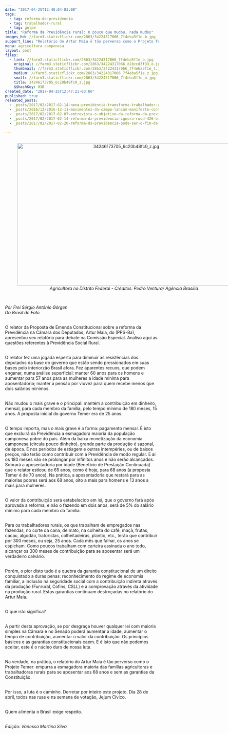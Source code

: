 ```yaml
---
date: "2017-04-25T12:40:04-03:00"
tags:
  - tag: reforma-da-previdencia
  - tag: trabalhador-rural
  - tag: golpe
title: "Reforma da Previdência rural: O pouco que mudou, nada mudou"
images_hd: //farm3.staticflickr.com/2863/34224317066_7f4eba5f1e_b.jpg
support_line: "Relatório de Artur Maia é tão perverso como o Projeto Temer: empurra famílias agricultoras para se aposentar aos 68 anos"
menu: agricultura camponesa
layout: post
files:
  - link: //farm3.staticflickr.com/2863/34224317066_7f4eba5f1e_b.jpg
    original: //farm3.staticflickr.com/2863/34224317066_d28ccd3f33_o.jpg
    thumbnail: //farm3.staticflickr.com/2863/34224317066_7f4eba5f1e_t.jpg
    medium: //farm3.staticflickr.com/2863/34224317066_7f4eba5f1e_z.jpg
    small: //farm3.staticflickr.com/2863/34224317066_7f4eba5f1e_n.jpg
    title: 34246173705_6c20b48fc0_z.jpg
    $$hashKey: 03B
created_date: "2017-04-25T12:47:21-03:00"
published: true
releated_posts:
  - _posts/2017/02/2017-02-14-nova-previdencia-transforma-trabalhador-rural-em-objeto-descartavel.md
  - _posts/2016/12/2016-12-11-movimentos-do-campo-lancam-manifesto-contra-a-reforma-da-previdencia.md
  - _posts/2017/02/2017-02-07-entrevista-o-objetivo-da-reforma-da-previdencia-e-privatizar.md
  - _posts/2017/02/2017-02-14-reforma-da-previdencia-ignora-rusd-426-bilhoes-devidos-por-empresas-ao-inss.md
  - _posts/2017/02/2017-02-20-reforma-da-previdencia-pode-ser-o-fim-da-aposentadoria-rural-afirmam-agricultores.md

---
```

<div style="text-align:center">
<figure class="image" style="display:inline-block"><img alt="34246173705_6c20b48fc0_z.jpg" height="467" src="//farm3.staticflickr.com/2863/34224317066_7f4eba5f1e_b.jpg" width="700" />
<figcaption><em>Agricultora no Distrito Federal - Cr&eacute;ditos: Pedro Ventura/ Ag&ecirc;ncia Bras&iacute;lia</em></figcaption>
</figure>
</div>

<p><br />
<em>Por Frei S&eacute;rgio Ant&ocirc;nio G&ouml;rgen<br />
Do Brasil de Fato&nbsp;</em></p>

<p><br />
O relator da Proposta de Emenda Constitucional sobre a reforma da Previd&ecirc;ncia na C&acirc;mara dos Deputados, Artur Maia, do (PPS-Ba), apresentou seu relat&oacute;rio para debate na Comiss&atilde;o Especial. Analiso aqui as quest&otilde;es referentes &agrave; Previd&ecirc;ncia Social Rural.</p>

<p><br />
O relator fez uma jogada esperta para diminuir as resist&ecirc;ncias dos deputados da base do governo que est&atilde;o sendo pressionados em suas bases pelo interiorz&atilde;o Brasil afora. Fez aparentes recuos, que podem enganar, numa an&aacute;lise superficial: manter 60 anos para os homens e aumentar para 57 anos para as mulheres a idade m&iacute;nima para aposentadoria; manter a pens&atilde;o por viuvez para quem recebe menos que dois sal&aacute;rios m&iacute;nimos.</p>

<p><br />
N&atilde;o mudou o mais grave e o principal: mant&eacute;m a contribui&ccedil;&atilde;o em dinheiro, mensal, para cada membro da fam&iacute;lia, pelo tempo m&iacute;nimo de 180 meses, 15 anos. A proposta inicial do governo Temer era de 25 anos.</p>

<p><br />
O tempo importa, mas o mais grave &eacute; a forma: pagamento mensal. &Eacute; isto que excluir&aacute; da Previd&ecirc;ncia a esmagadora maioria da popula&ccedil;&atilde;o camponesa pobre do pa&iacute;s. Al&eacute;m da baixa monetiza&ccedil;&atilde;o da economia camponesa (circula pouco dinheiro), grande parte da produ&ccedil;&atilde;o &eacute; sazonal, de &eacute;poca. E nos per&iacute;odos de estiagem e outras intemp&eacute;ries, ou de baixos pre&ccedil;os, n&atilde;o ter&atilde;o como contribuir com a Previd&ecirc;ncia de modo regular. E a&iacute; os 180 meses v&atilde;o se prolongar por infinitos anos e n&atilde;o ser&atilde;o alcan&ccedil;ados. Sobrar&aacute; a aposentadoria por idade (Benef&iacute;cio de Presta&ccedil;&atilde;o Continuada) que o relator esticou de 65 anos, como &eacute; hoje, para 68 anos (a proposta Temer &eacute; de 70 anos). Na pr&aacute;tica, a aposentadoria que restar&aacute; para as maiorias pobres ser&aacute; aos 68 anos, oito a mais para homens e 13 anos a mais para mulheres.</p>

<p><br />
O valor da contribui&ccedil;&atilde;o ser&aacute; estabelecido em lei, que o governo far&aacute; ap&oacute;s aprovada a reforma, e n&atilde;o o fazendo em dois anos, ser&aacute; de 5% do sal&aacute;rio m&iacute;nimo para cada membro da fam&iacute;lia.</p>

<p><br />
Para os trabalhadores rurais, os que trabalham de empregados nas fazendas, no corte da cana, de mato, na colheita do caf&eacute;, ma&ccedil;&atilde;, frutas, cacau, algod&atilde;o, tratoristas, colheitadeiras, plantio, etc., ter&atilde;o que contribuir por 300 meses, ou seja, 25 anos. Cada m&ecirc;s que falhar, os anos se espicham. Como poucos trabalham com carteira assinada o ano todo, alcan&ccedil;ar os 300 meses de contribui&ccedil;&atilde;o para se aposentar ser&aacute; um verdadeiro calv&aacute;rio.</p>

<p><br />
Por&eacute;m, o pior disto tudo &eacute; a quebra da garantia constitucional de um direito conquistado a duras penas: reconhecimento do regime de economia familiar, a inclus&atilde;o na seguridade social com a contribui&ccedil;&atilde;o indireta atrav&eacute;s da produ&ccedil;&atilde;o (Funrural, Cofins, CSLL) e a comprova&ccedil;&atilde;o atrav&eacute;s da atividade na produ&ccedil;&atilde;o rural. Estas garantias continuam destro&ccedil;adas no relat&oacute;rio do Artur Maia.</p>

<p><br />
O que isto significa?</p>

<p><br />
A partir desta aprova&ccedil;&atilde;o, se por desgra&ccedil;a houver qualquer lei com maioria simples na C&acirc;mara e no Senado poder&aacute; aumentar a idade, aumentar o tempo de contribui&ccedil;&atilde;o, aumentar o valor da contribui&ccedil;&atilde;o. Os princ&iacute;pios b&aacute;sicos e as garantias constitucionais caem. E &eacute; isto que n&atilde;o podemos aceitar, este &eacute; o n&uacute;cleo duro de nossa luta.</p>

<p><br />
Na verdade, na pr&aacute;tica, o relat&oacute;rio do Artur Maia &eacute; t&atilde;o perverso como o Projeto Temer: empurra a esmagadora maioria das fam&iacute;lias agricultoras e trabalhadoras rurais para se aposentar aos 68 anos e sem as garantias da Constitui&ccedil;&atilde;o.</p>

<p><br />
Por isso, a luta &eacute; o caminho. Derrotar por inteiro este projeto. Dia 28 de abril, todos nas ruas e na semana de vota&ccedil;&atilde;o, Jejum C&iacute;vico.</p>

<p><br />
Quem alimenta o Brasil exige respeito.</p>

<p><br />
<em>Edi&ccedil;&atilde;o: Vanessa Martina Silva</em></p>
